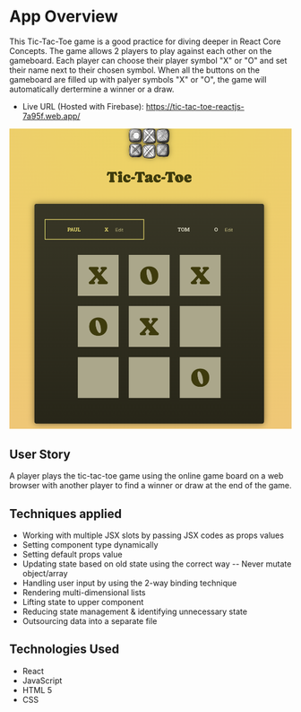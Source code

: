 # App Overview

This Tic-Tac-Toe game is a good practice for diving deeper in React Core Concepts.
The game allows 2 players to play against each other on the gameboard. Each player can choose their player symbol "X" or "O" and set their name next to their chosen symbol.
When all the buttons on the gameboard are filled up with palyer symbols "X" or "O", the game will automatically dertermine a winner or a draw.

- Live URL (Hosted with Firebase): https://tic-tac-toe-reactjs-7a95f.web.app/

![snapshot of game page](./src/assets/tictactoe-snapshot.png)

## User Story

A player plays the tic-tac-toe game using the online game board on a web browser with another player to find a winner or draw at the end of the game.

## Techniques applied

- Working with multiple JSX slots by passing JSX codes as props values
- Setting component type dynamically
- Setting default props value
- Updating state based on old state using the correct way -- Never mutate object/array
- Handling user input by using the 2-way binding technique
- Rendering multi-dimensional lists
- Lifting state to upper component
- Reducing state management & identifying unnecessary state
- Outsourcing data into a separate file

## Technologies Used

- React
- JavaScript
- HTML 5
- CSS
